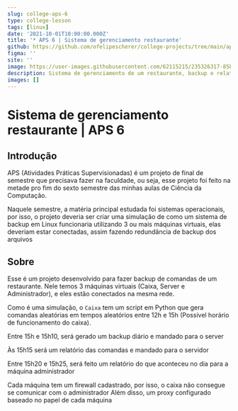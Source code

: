```yaml
---
slug: college-aps-6
type: college-lesson
tags: [linux]
date: '2021-10-01T10:00:00.000Z'
title: '* APS 6 | Sistema de gerenciamento restaurante'
github: https://github.com/ofelipescherer/college-projects/tree/main/aps/aps-06-sistemas-operacionais
figma: ''
site: ''
image: https://user-images.githubusercontent.com/62115215/235326317-85bfcceb-64c1-4206-8beb-01df92cce70e.png
description: Sistema de gerenciamento de um restaurante, backup e relatório de dia e mês.
images: []
---
```


# Sistema de gerenciamento restaurante | APS 6

## Introdução

APS (Atividades Práticas Supervisionadas) é um projeto de final de semestre que precisava fazer na faculdade, ou seja, esse projeto foi feito na metade pro fim do sexto semestre das minhas aulas de Ciência da Computação.

Naquele semestre, a matéria principal estudada foi sistemas operacionais, por isso, o projeto deveria ser criar uma simulação de como um sistema de backup em Linux funcionaria utilizando 3 ou mais máquinas virtuais, elas deveriam estar conectadas, assim fazendo redundância de backup dos arquivos

## Sobre

Esse é um projeto desenvolvido para fazer backup de comandas de um restaurante. Nele temos 3 máquinas virtuais (Caixa, Server e Administrador), e eles estão conectados na mesma rede.

Como é uma simulação, o `Caixa` tem um script em Python que gera comandas aleatórias em tempos aleatórios entre 12h e 15h (Possível horário de funcionamento do caixa).

Entre 15h e 15h10, será gerado um backup diário e mandado para o server

Às 15h15 será um relatório das comandas e mandado para o servidor

Entre 15h20 e 15h25, será feito um relatório do que aconteceu no dia para a máquina administrador

Cada máquina tem um firewall cadastrado, por isso, o caixa não consegue se comunicar com o administrador
Além disso, um proxy configurado baseado no papel de cada máquina


